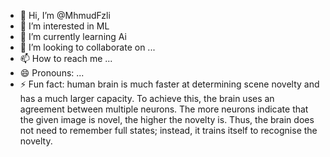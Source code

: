 - 👋 Hi, I’m @MhmudFzli
- 👀 I’m interested in ML
- 🌱 I’m currently learning Ai
- 💞️ I’m looking to collaborate on ...
- 📫 How to reach me ...
- 😄 Pronouns: ...
- ⚡ Fun fact: human brain is much faster at determining scene novelty and has a
                much larger capacity. To achieve this, the brain uses an agreement between
                multiple neurons. The more neurons indicate that the given image is novel, the
                higher the novelty is. Thus, the brain does not need to remember full states;
                instead, it trains itself to recognise the novelty.

<!---
MhmudFzli/MhmudFzli is a ✨ special ✨ repository because its `README.md` (this file) appears on your GitHub profile.
You can click the Preview link to take a look at your changes.
--->
